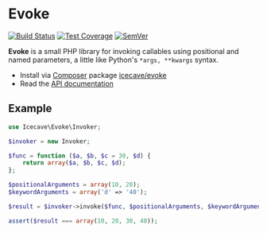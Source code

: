 # Evoke

[![Build Status]](https://travis-ci.org/IcecaveStudios/evoke)
[![Test Coverage]](https://coveralls.io/r/IcecaveStudios/evoke?branch=develop)
[![SemVer]](http://semver.org)

**Evoke** is a small PHP library for invoking callables using positional and named parameters, a little like Python's `*args, **kwargs` syntax.

* Install via [Composer](http://getcomposer.org) package [icecave/evoke](https://packagist.org/packages/icecave/evoke)
* Read the [API documentation](http://icecavestudios.github.io/evoke/artifacts/documentation/api/)

## Example

```php
use Icecave\Evoke\Invoker;

$invoker = new Invoker;

$func = function ($a, $b, $c = 30, $d) {
    return array($a, $b, $c, $d);
};

$positionalArguments = array(10, 20);
$keywordArguments = array('d' => '40');

$result = $invoker->invoke($func, $positionalArguments, $keywordArguments);

assert($result === array(10, 20, 30, 40));
```

<!-- references -->
[Build Status]: http://img.shields.io/travis/IcecaveStudios/evoke/develop.svg
[Test Coverage]: http://img.shields.io/coveralls/IcecaveStudios/evoke/develop.svg
[SemVer]: http://img.shields.io/:semver-1.0.0-green.svg

